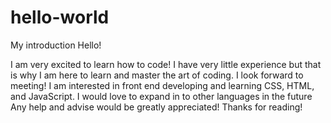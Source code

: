 # hello-world
My introduction
  Hello!
  
  I am very excited to learn how to code! I have very little experience but that is why I am here to learn and master the art of coding. I look forward to meeting! I am interested in front end developing and learning CSS, HTML, and JavaScript. I would love to expand in to other languages in the future Any help and advise would be greatly appreciated! Thanks for reading!
